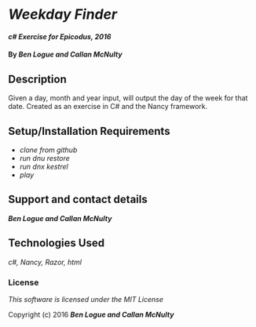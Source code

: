# _Weekday Finder_

#### _c# Exercise for Epicodus, 2016_

#### By _**Ben Logue and Callan McNulty**_

## Description

Given a day, month and year input, will output the day of the week for that date. Created as an exercise in C# and the Nancy framework.

## Setup/Installation Requirements

* _clone from github_
* _run dnu restore_
* _run dnx kestrel_
* _play_

## Support and contact details

_**Ben Logue and Callan McNulty**_

## Technologies Used

_c#, Nancy, Razor, html_

### License

*This software is licensed under the MIT License*

Copyright (c) 2016 **_Ben Logue and Callan McNulty_**
